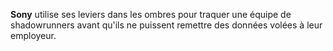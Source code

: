 ﻿**Sony** utilise ses leviers dans les ombres pour traquer une équipe de shadowrunners avant qu'ils ne puissent remettre des données volées à leur employeur.
